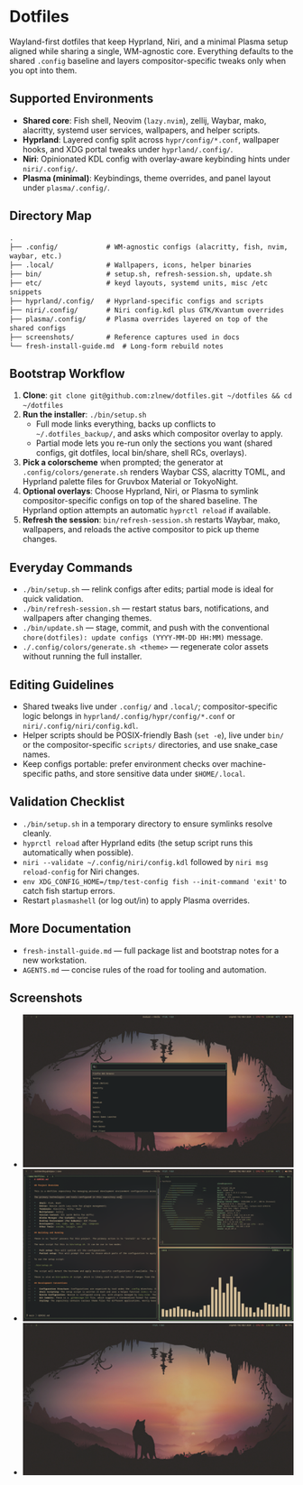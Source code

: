 # Dotfiles

Wayland-first dotfiles that keep Hyprland, Niri, and a minimal Plasma setup aligned while sharing a single, WM-agnostic core. Everything defaults to the shared `.config` baseline and layers compositor-specific tweaks only when you opt into them.

## Supported Environments
- **Shared core**: Fish shell, Neovim (`lazy.nvim`), zellij, Waybar, mako, alacritty, systemd user services, wallpapers, and helper scripts.
- **Hyprland**: Layered config split across `hypr/config/*.conf`, wallpaper hooks, and XDG portal tweaks under `hyprland/.config/`.
- **Niri**: Opinionated KDL config with overlay-aware keybinding hints under `niri/.config/`.
- **Plasma (minimal)**: Keybindings, theme overrides, and panel layout under `plasma/.config/`.

## Directory Map
```
.
├── .config/            # WM-agnostic configs (alacritty, fish, nvim, waybar, etc.)
├── .local/             # Wallpapers, icons, helper binaries
├── bin/                # setup.sh, refresh-session.sh, update.sh
├── etc/                # keyd layouts, systemd units, misc /etc snippets
├── hyprland/.config/   # Hyprland-specific configs and scripts
├── niri/.config/       # Niri config.kdl plus GTK/Kvantum overrides
├── plasma/.config/     # Plasma overrides layered on top of the shared configs
├── screenshots/        # Reference captures used in docs
└── fresh-install-guide.md  # Long-form rebuild notes
```

## Bootstrap Workflow
1. **Clone**: `git clone git@github.com:zlnew/dotfiles.git ~/dotfiles && cd ~/dotfiles`
2. **Run the installer**: `./bin/setup.sh`
   - Full mode links everything, backs up conflicts to `~/.dotfiles_backup/`, and asks which compositor overlay to apply.
   - Partial mode lets you re-run only the sections you want (shared configs, git dotfiles, local bin/share, shell RCs, overlays).
3. **Pick a colorscheme** when prompted; the generator at `.config/colors/generate.sh` renders Waybar CSS, alacritty TOML, and Hyprland palette files for Gruvbox Material or TokyoNight.
4. **Optional overlays**: Choose Hyprland, Niri, or Plasma to symlink compositor-specific configs on top of the shared baseline. The Hyprland option attempts an automatic `hyprctl reload` if available.
5. **Refresh the session**: `bin/refresh-session.sh` restarts Waybar, mako, wallpapers, and reloads the active compositor to pick up theme changes.

## Everyday Commands
- `./bin/setup.sh` — relink configs after edits; partial mode is ideal for quick validation.
- `./bin/refresh-session.sh` — restart status bars, notifications, and wallpapers after changing themes.
- `./bin/update.sh` — stage, commit, and push with the conventional `chore(dotfiles): update configs (YYYY-MM-DD HH:MM)` message.
- `./.config/colors/generate.sh <theme>` — regenerate color assets without running the full installer.

## Editing Guidelines
- Shared tweaks live under `.config/` and `.local/`; compositor-specific logic belongs in `hyprland/.config/hypr/config/*.conf` or `niri/.config/niri/config.kdl`.
- Helper scripts should be POSIX-friendly Bash (`set -e`), live under `bin/` or the compositor-specific `scripts/` directories, and use snake_case names.
- Keep configs portable: prefer environment checks over machine-specific paths, and store sensitive data under `$HOME/.local`.

## Validation Checklist
- `./bin/setup.sh` in a temporary directory to ensure symlinks resolve cleanly.
- `hyprctl reload` after Hyprland edits (the setup script runs this automatically when possible).
- `niri --validate ~/.config/niri/config.kdl` followed by `niri msg reload-config` for Niri changes.
- `env XDG_CONFIG_HOME=/tmp/test-config fish --init-command 'exit'` to catch fish startup errors.
- Restart `plasmashell` (or log out/in) to apply Plasma overrides.

## More Documentation
- `fresh-install-guide.md` — full package list and bootstrap notes for a new workstation.
- `AGENTS.md` — concise rules of the road for tooling and automation.

## Screenshots
- ![Hyprland workspace](screenshots/2025-10-01T17:28:51,372724276+07:00.png)
- ![Niri overview](screenshots/2025-10-01T17:27:50,967586453+07:00.png)
- ![Neovim setup](screenshots/2025-10-01T17:27:16,214358722+07:00.png)
